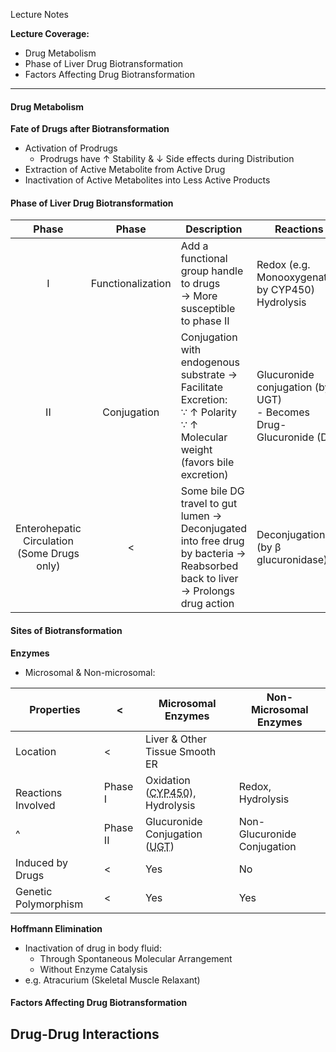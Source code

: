 Lecture Notes

**Lecture Coverage:**
- Drug Metabolism
- Phase of Liver Drug Biotransformation
- Factors Affecting Drug Biotransformation

---
#### **Drug Metabolism**
**Fate of Drugs after Biotransformation**
- Activation of Prodrugs
	- Prodrugs have ↑ Stability & ↓ Side effects during Distribution
- Extraction of Active Metabolite from Active Drug
- Inactivation of Active Metabolites into Less Active Products



#### **Phase of Liver Drug Biotransformation**

|                     **Phase**                     |     **Phase**     | **Description**                                                                                                                    | **Reactions**                                                       |
| :-----------------------------------------------: | :---------------: | ---------------------------------------------------------------------------------------------------------------------------------- | ------------------------------------------------------------------- |
|                         I                         | Functionalization | Add a functional group handle to drugs<br>→ More susceptible to phase II                                                           | Redox (e.g. Monooxygenation by CYP450)<br>Hydrolysis                |
|                      <br>II                       |  <br>Conjugation  | Conjugation with endogenous substrate → Facilitate Excretion:<br>∵ ↑ Polarity<br>∵ ↑ Molecular weight (favors bile excretion)      | Glucuronide conjugation (by UGT)<br>- Becomes Drug-Glucuronide (DG) |
| Enterohepatic<br>Circulation<br>(Some Drugs only) |         <         | Some bile DG travel to gut lumen →<br>Deconjugated into free drug by bacteria → Reabsorbed back to liver<br>→ Prolongs drug action | Deconjugation (by β glucuronidase)                                  |


#### **Sites of Biotransformation**
**Enzymes**
- Microsomal & Non-microsomal:

| Properties             | <        | Microsomal Enzymes                                                                         | Non-Microsomal Enzymes      |
| ---------------------- | -------- | ------------------------------------------------------------------------------------------ | --------------------------- |
| Location               | <        | Liver & Other Tissue Smooth ER                                                             |                             |
| <br>Reactions Involved | Phase I  | Oxidation (<abbr Title="Cytochrome P 450 Isoenzyme Superfamily">CYP450</abbr>), Hydrolysis | Redox, Hydrolysis           |
| ^                      | Phase II | Glucuronide Conjugation (<abbr Title="UDP-Glucuronosyl Transferase">UGT</abbr>)            | Non-Glucuronide Conjugation |
| Induced by Drugs       | <        | Yes                                                                                        | No                          |
| Genetic Polymorphism   | <        | Yes                                                                                        | Yes                         |

**Hoffmann Elimination**
- Inactivation of drug in body fluid:
	- Through Spontaneous Molecular Arrangement
	- Without Enzyme Catalysis
- e.g. Atracurium (Skeletal Muscle Relaxant)



#### **Factors Affecting Drug Biotransformation**
**Drug-Drug Interactions**
- 